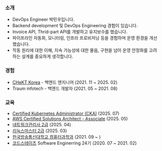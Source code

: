 ### 소개
- DevOps Engineer 박민우입니다.
- Backend development 및 DevOps Engineering 경험이 있습니다.
- Invoice API, Thrid-part API를 개발하고 유지보수를 했습니다.
- 파이프라인 자동화, 모니터링, 인프라 프로비저닝 등을 경험하며 운영 환경을 개선했습니다.
- 작동 원리에 대한 이해, 지속 가능성에 대한 물음, 구현을 넘어 운영 안정화를 고려하는 설계를 중요하게 생각합니다.

### 경험
- [CHeKT Korea](https://chekt.com) - 백엔드 엔지니어 (2021. 11 ~ 2025. 02)   
- Traum infotech - 백엔드 개발자 (2021. 05 ~ 2021. 08)

### 교육
- [Certified Kubernetes Administrator (CKA)](https://www.credly.com/badges/51753807-ae52-4657-ba3a-a0a302b7a8c4/linked_in_profile) (2025. 07)
- [AWS Certified Solutions Architect - Associate](https://www.credly.com/badges/665d81d6-eae6-4532-ab61-0aa1fdb63678/linked_in_profile) (2025. 05)
- [네트워크관리사 2급](https://www.icqa.or.kr/cn/page/network) (2025. 04)
- [리눅스마스터 2급](https://www.ihd.or.kr/introducesubject1.do) (2025. 03)
- [한국방송통신대학교 컴퓨터과학과](https://cs.knou.ac.kr/cs1/index.do?epTicket=LOG) (2021. 09 ~ )
- [코드스테이츠](https://www.codestates.com/) Software Enginerring 24기 (2020. 07 ~ 2021. 02)
